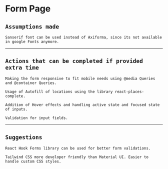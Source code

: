 # Form Page

## **`Assumptions made`**
```
Sanserif font can be used instead of Axiforma, since its not available in google Fonts anymore.
```
---
## **`Actions that can be completed if provided extra time`**


```
Making the form responsive to fit mobile needs using @media Queries and @container Queries.

Usage of Autofill of locations using the library react-places-complete.

Addition of Hover effects and handling active state and focused state of inputs.

Validation for input fields.
```
----
## **`Suggestions`**

```
React Hook Forms library can be used for better form validations.

Tailwind CSS more developer friendly than Material UI. Easier to handle custom CSS styles. 
```